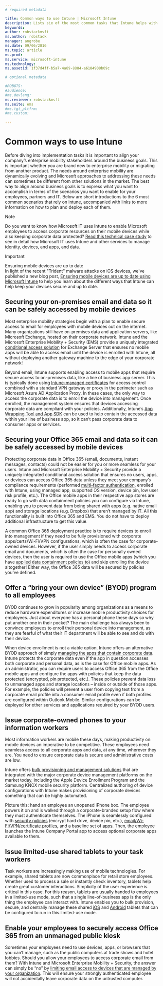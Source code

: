 ```yaml
---
# required metadata

title: Common ways to use Intune | Microsoft Intune
description: Lists six of the most common tasks that Intune helps with
keywords:
author: robstackmsftms.author: robstack
manager: angrobe
ms.date: 09/06/2016
ms.topic: article
ms.prod:
ms.service: microsoft-intune
ms.technology:
ms.assetid: 1f37d4ff-b5a7-4a89-8884-a6184908b09c

# optional metadata

#ROBOTS:
#audience:
#ms.devlang:
ms.reviewer: robstackmsft
ms.suite: ems
#ms.tgt_pltfrm:
#ms.custom:

---
```


# Common ways to use Intune

Before diving into implementation tasks it is important to align your company’s enterprise mobility stakeholders around the business goals.  This is important whether you are brand new to enterprise mobility or migrating from another product.  The needs around enterprise mobility are dynamically evolving and Microsoft approaches to addressing these needs can sometimes be different from other solutions in the market.  The best way to align around business goals is to express what you want to accomplish in terms of the scenarios you want to enable for your employees, partners and IT.  Below are short introductions to the 6 most common scenarios that rely on Intune, accompanied with links to more information on how to plan and deploy each of them.

>[!NOTE]
>Do you want to know how Microsoft IT uses Intune to enable Microsoft employees to access corporate resources on their mobile devices while also keeping corporate data protected? [Read this technical case study](https://www.microsoft.com/itshowcase/Article/Content/588) to see in detail how Microsoft IT uses Intune and other services to manage identity, devices, and apps, and data.  

>[!IMPORTANT]
>Ensuring mobile devices are up to date<br>
>In light of the recent "Trident" malware attacks on iOS devices, we've published a new blog post, [Ensuring mobile devices are up to date using Microsoft Intune](https://blogs.technet.microsoft.com/enterprisemobility/2016/08/26/ensuring-mobile-devices-are-up-to-date-using-microsoft-intune/) to help you learn about the different ways that Intune can help keep your devices secure and up to date.

## Securing your on-premises email and data so it can be safely accessed by mobile devices
Most enterprise mobility strategies begin with a plan to enable secure access to email for employees with mobile devices out on the internet. Many organizations still have on-premises data and application servers, like Microsoft Exchange, hosted on their corporate network. Intune and the Microsoft Enterprise Mobility + Security (EMS) provide a uniquely integrated [conditional access solution](/intune/deploy-use/restrict-access-to-email-and-o365-services-with-microsoft-intune) for Exchange Server that ensures no mobile apps will be able to access email until the device is enrolled with Intune, all without deploying another gateway machine to the edge of your corporate network!

Beyond email, Intune supports enabling access to mobile apps that require secure access to on-premises data, like a line of business app server.  This is typically done using [Intune-managed certificates](/intune/deploy-use/secure-resource-access-with-certificate-profiles) for access control combined with a standard VPN gateway or proxy in the perimeter such as Microsoft Azure AD Application Proxy.  In these cases, the only way to access the corporate data is to enroll the device into management.  Once enrolled, the management system ensures that devices accessing corporate data are compliant with your policies.  Additionally, Intune’s [App Wrapping Tool and App SDK](/intune/deploy-use/decide-how-to-prepare-apps-for-mobile-application-management-with-microsoft-intune) can be used to help contain the accessed data within your line of business app, so it can’t pass corporate data to consumer apps or services.

<!-- Learn more about how to plan and deploy Intune to help secure on-premises email and data. -->

## Securing your Office 365 email and data so it can be safely accessed by mobile devices
Protecting corporate data in Office 365 (email, documents, instant messages, contacts) could not be easier for you or more seamless for your users. Intune and Microsoft Enterprise Mobility + Security provide a uniquely integrated conditional access solution that ensures no users, apps, or devices can access Office 365 data unless they meet your company’s compliance requirements (performed [multi-factor authentication](/intune/deploy-use/protect-windows-devices-with-multi-factor-authentication), enrolled with Intune, using managed app, supported OS version, device pin, low user risk profile, etc.). The Office mobile apps in their respective app stores are ready to go with data containment policies you can configure via Intune, enabling you to prevent data from being shared with apps (e.g. native email app) and storage locations (e.g. Dropbox) that aren’t managed by IT.  All this functionality is built into Office 365 and EMS.  You do not have to deploy additional infrastructure to get this value.

A common Office 365 deployment practice is to require devices to enroll into management if they need to be fully provisioned with corporate apps/certs/Wi-Fi/VPN configurations, which is often the case for corporate-owned devices.  However, if the user simply needs to access corporate email and documents, which is often the case for personally owned devices, then the user is required to use the Office mobile apps (which you have [applied data containment policies to](/intune/deploy-use/protect-apps-and-data-with-microsoft-intune)) and skip enrolling the device altogether!  Either way, the Office 365 data will be secured by policies you’ve defined.

<!-- Learn more about how to plan and deploy Intune to help secure Office 365 email and data. -->

## Offer a “bring your own device” (BYOD) program to all employees
BYOD continues to grow in popularity among organizations as a means to reduce hardware expenditures or increase mobile productivity choices for employees. Just about everyone has a personal phone these days so why put another one in their pocket? The main challenge has always been to convince employees to enroll their personal device into management, as they are fearful of what their IT department will be able to see and do with their device.  

When device enrollment is not a viable option, Intune offers an alternative BYOD approach of simply [managing the apps that contain corporate data](/intune/deploy-use/protect-apps-and-data-with-microsoft-intune).  Intune protects the corporate data even if the app in question accesses both corporate and personal data, as is the case for Office mobile apps.  As an administrator, you can require users to access Office 365 from the Office mobile apps and configure the apps with policies that keep the data protected (encrypted, pin protected, etc.).  These policies prevent data loss to unmanaged apps and storage locations – inside or outside of those apps.  For example, the policies will prevent a user from copying text from a corporate email profile into a consumer email profile even if both profiles are configured within Outlook Mobile.  Similar configurations can be deployed for other services and applications required by your BYOD users.

<!-- Learn more about how to plan and deploy Intune to support BYOD.-->

## Issue corporate-owned phones to your information workers
Most information workers are mobile these days, making productivity on mobile devices an imperative to be competitive.  These employees need seamless access to all corporate apps and data, at any time, wherever they are.  You need to ensure corporate data is secure and administrative costs are low.  

Intune offers [bulk provisioning and management solutions](/intune/deploy-use/manage-corporate-owned-devices) that are integrated with the major corporate device management platforms on the market today, including the Apple Device Enrollment Program and the Samsung KNOX mobile security platform.  Centralized authoring of device configurations with Intune makes provisioning of corporate devices something that can be highly automated.  

Picture this: hand an employee an unopened iPhone box. The employee powers it on and is walked through a corporate-branded setup flow where they must authenticate themselves. The iPhone is seamlessly configured with [security policies](/intune/deploy-use/manage-settings-and-features-on-your-devices-with-microsoft-intune-policies) (encrypt hard drive, device pin, etc.),  [email/Wi-Fi/VPN/certificate profiles](/intune/deploy-use/enable-access-to-company-resources-with-microsoft-intune), and a baseline set of [apps](/intune/deploy-use/add-apps). Then, the employee launches the Intune Company Portal app to access optional corporate apps available to them.

<!-- Learn more about how to plan and deploy Intune to support corporate owned devices. -->

## Issue limited-use shared tablets to your task workers
Task workers are increasingly making use of mobile technologies.  For example, shared tablets are now commonplace for retail store employees.  Whether used to process a sale or instantly check inventory, tablets help create great customer interactions.  Simplicity of the user experience is critical in this case.  For this reason, tablets are usually handed to employees in a limited-use mode, such that a single line-of-business app is the only thing the employee can interact with.  Intune enables you to bulk provision, secure, and centrally manage these shared [iOS](/intune/deploy-use/ios-policy-settings-in-microsoft-intune#general-configuration-policy-settings) and [Android](/intune/deploy-use/android-policy-settings-in-microsoft-intune#general-configuration-policy) tablets that can be configured to run in this limited-use mode.

<!-- Learn more about how to plan and deploy Intune to support shared tablets. -->

## Enable your employees to securely access Office 365 from an unmanaged public kiosk
Sometimes your employees need to use devices, apps, or browsers that you can’t manage, such as the public computers at trade shows and hotel lobbies. Should you allow your employees to access corporate email from them? With Intune and Microsoft Enterprise Mobility + Security, <!--you have choices. The--> the answer can simply be “no” by [limiting email access to devices that are managed by your organization](/intune/deploy-use/restrict-access-to-email-and-o365-services-with-microsoft-intune).  <!-- Alternatively, you can choose to allow limited access to these untrusted computers by requiring multi-factor authentication and only allowing browser access (Outlook Web Access) in a mode where files cannot be downloaded (e.g. email attachments).-->  This will ensure your strongly authenticated employee will not accidentally leave corporate data on the untrusted computer.

<!-- Learn more about how to plan and deploy Intune to support kiosks. -->
